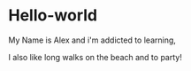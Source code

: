 # Hello-world

My Name is Alex and i'm addicted to learning,

I also like long walks on the beach and to party!
